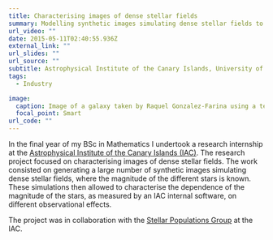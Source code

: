 ```yaml
---
title: Characterising images of dense stellar fields
summary: Modelling synthetic images simulating dense stellar fields to characterize the dependence of the measured magnitude of the stars on different observational effects.
url_video: ""
date: 2015-05-11T02:40:55.936Z
external_link: ""
url_slides: ""
url_source: ""
subtitle: Astrophysical Institute of the Canary Islands, University of La Laguna (2015)
tags:
  - Industry

image:
  caption: Image of a galaxy taken by Raquel Gonzalez-Farina using a telescope at the Astrophysical Institute of the Canary Islands. 
  focal_point: Smart
url_code: ""
---
```


In the final year of my BSc in Mathematics I undertook a research internship at the [Astrophysical Institute of the Canary Islands (IAC)](https://www.iac.es/en/about-us). The research project focused on characterising images of dense stellar fields. The work consisted on generating a large number of synthetic images simulating dense stellar fields, where the magnitude of the different stars is known. These simulations then allowed to characterise the dependence of the magnitude of the stars, as measured by an IAC internal software, on different observational effects. 

The project was in collaboration with the [Stellar Populations Group](https://www.iac.es/en/projects/stellar-populations-galaxies) at the IAC.
